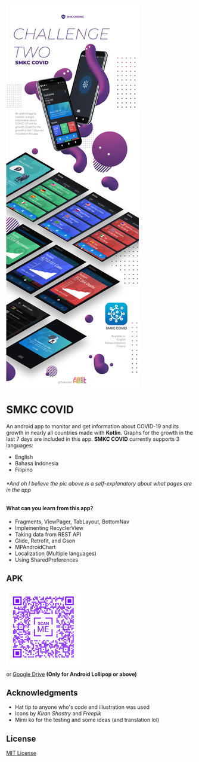 ![preview](https://github.com/abelherl/smkc-covid/blob/master/git2_new.png?raw=true)

# SMKC COVID
An android app to monitor and get information about COVID-19 and its growth in nearly all countries made with <b>Kotlin</b>. Graphs for the growth in the last 7 days are included in this app. <b>SMKC COVID</b> currently supports 3 languages:
* English
* Bahasa Indonesia
* Filipino

###### *And oh I believe the pic above is a self-explanatory about what pages are in the app

#### What can you learn from this app?
  * Fragments, ViewPager, TabLayout, BottomNav
  * Implementing RecyclerView
  * Taking data from REST API
  * Glide, Retrofit, and Gson
  * MPAndroidChart
  * Localization (Multiple languages)
  * Using SharedPreferences

## APK

<img src="https://github.com/abelherl/smkc-covid/blob/master/qr.png" alt="qr" width="200" height="200">

or [Google Drive](https://drive.google.com/file/d/1OiuCPtfR6QHSGdlhjK_JoE1v3sV1FNSB/view?usp=sharing) **(Only for Android Lollipop or above)**

## Acknowledgments
* Hat tip to anyone who's code and illustration was used
* Icons by <i>Kiran Shastry</i> and <i>Freepik</i>
* Mimi ko for the testing and some ideas (and translation lol)

## License
[MIT License](https://github.com/abelherl/smkc-covid/blob/master/LICENSE)
